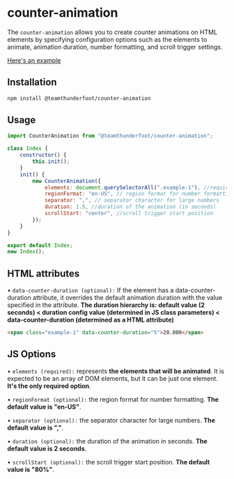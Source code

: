 # counter-animation

The `counter-animation` allows you to create counter animations on HTML elements by specifying configuration options such as the elements to animate, animation duration, number formatting, and scroll trigger settings.

[Here's an example](https://team-thunderfoot.github.io/counter-animation/)

## Installation

```sh
npm install @teamthunderfoot/counter-animation
```

## Usage

```js
import CounterAnimation from "@teamthunderfoot/counter-animation";

class Index {
    constructor() {
        this.init();
    }
    init() {
        new CounterAnimation({
            elements: document.querySelectorAll(".example-1"), //required -> the elements that will be translated
            regionFormat: "en-US", // region format for number formatting
            separator: ",", // separator character for large numbers
            duration: 1.5, //duration of the animation (in seconds)
            scrollStart: "center", //scroll trigger start position
        });
    }
}

export default Index;
new Index();
```

## HTML attributes

• `data-counter-duration (optional):` If the element has a data-counter-duration attribute, it overrides the default animation duration with the value specified in the attribute. **The duration hierarchy is: default value (2 seconds) < duration config value (determined in JS class parameters) < data-counter-duration (determined as a HTML attribute)**

```html
<span class="example-1" data-counter-duration="5">20.000</span>

```

## JS Options

• `elements (required):` represents **the elements that will be animated**. It is expected to be an array of DOM elements, but it can be just one element. **It's the only required option**.

• `regionFormat (optional):` the region format for number formatting. **The default value is "en-US"**.

• `separator (optional):` the separator character for large numbers. **The default value is ","**.

• `duration (optional):` the duration of the animation in seconds. **The default value is 2 seconds**.

• `scrollStart (optional):` the scroll trigger start position. **The default value is "80%"**.